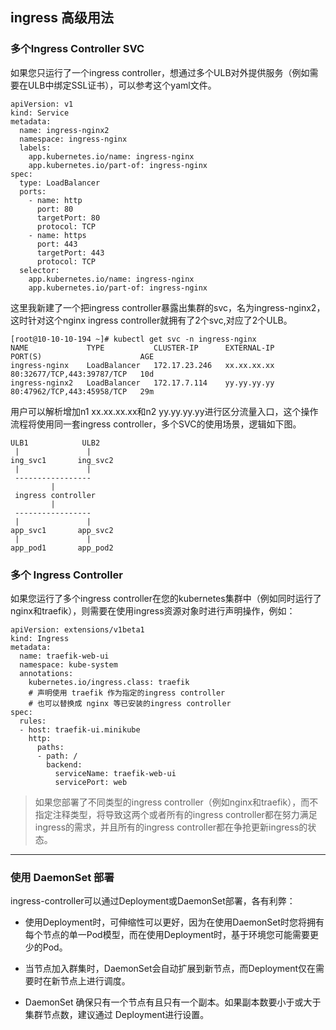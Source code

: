 
## ingress 高级用法

### 多个Ingress Controller SVC
如果您只运行了一个ingress controller，想通过多个ULB对外提供服务（例如需要在ULB中绑定SSL证书），可以参考这个yaml文件。
```
apiVersion: v1
kind: Service
metadata:
  name: ingress-nginx2
  namespace: ingress-nginx
  labels:
    app.kubernetes.io/name: ingress-nginx
    app.kubernetes.io/part-of: ingress-nginx
spec:
  type: LoadBalancer
  ports:
    - name: http
      port: 80
      targetPort: 80
      protocol: TCP
    - name: https
      port: 443
      targetPort: 443
      protocol: TCP
  selector:
    app.kubernetes.io/name: ingress-nginx
    app.kubernetes.io/part-of: ingress-nginx
```
这里我新建了一个把ingress controller暴露出集群的svc，名为ingress-nginx2，这时针对这个nginx ingress controller就拥有了2个svc,对应了2个ULB。
```
[root@10-10-10-194 ~]# kubectl get svc -n ingress-nginx
NAME             TYPE           CLUSTER-IP      EXTERNAL-IP     PORT(S)                      AGE
ingress-nginx    LoadBalancer   172.17.23.246   xx.xx.xx.xx     80:32677/TCP,443:39787/TCP   10d
ingress-nginx2   LoadBalancer   172.17.7.114    yy.yy.yy.yy     80:47962/TCP,443:45958/TCP   29m
```
 用户可以解析增加n1 xx.xx.xx.xx和n2 yy.yy.yy.yy进行区分流量入口，这个操作流程将使用同一套ingress controller，多个SVC的使用场景，逻辑如下图。
 ```
 ULB1            ULB2
  |               |
ing_svc1       ing_svc2
  |               |
  -----------------
          |
  ingress controller
          |
  -----------------      
  |               |
app_svc1       app_svc2
  |               |
app_pod1       app_pod2   
```

### 多个 Ingress Controller

如果您运行了多个ingress controller在您的kubernetes集群中（例如同时运行了nginx和traefik），则需要在使用ingress资源对象时进行声明操作，例如：

```
apiVersion: extensions/v1beta1
kind: Ingress
metadata:
  name: traefik-web-ui
  namespace: kube-system
  annotations:
    kubernetes.io/ingress.class: traefik
    # 声明使用 traefik 作为指定的ingress controller
    # 也可以替换成 nginx 等已安装的ingress controller
spec:
  rules:
  - host: traefik-ui.minikube
    http:
      paths:
      - path: /
        backend:
          serviceName: traefik-web-ui
          servicePort: web
```

> 如果您部署了不同类型的ingress controller（例如nginx和traefik），而不指定注释类型，将导致这两个或者所有的ingress controller都在努力满足ingress的需求，并且所有的ingress controller都在争抢更新ingress的状态。

---

### 使用 DaemonSet 部署

ingress-controller可以通过Deployment或DaemonSet部署，各有利弊：

* 使用Deployment时，可伸缩性可以更好，因为在使用DaemonSet时您将拥有每个节点的单一Pod模型，而在使用Deployment时，基于环境您可能需要更少的Pod。

* 当节点加入群集时，DaemonSet会自动扩展到新节点，而Deployment仅在需要时在新节点上进行调度。

* DaemonSet 确保只有一个节点有且只有一个副本。如果副本数要小于或大于集群节点数，建议通过 Deployment进行设置。

